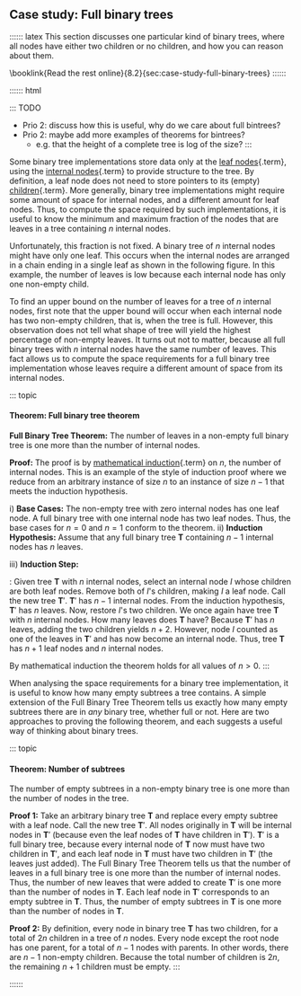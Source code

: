 
## Case study: Full binary trees

:::::: latex
This section discusses one particular kind of binary trees, where all nodes have either two children or no children, and how you can reason about them.

\booklink{Read the rest online}{8.2}{sec:case-study-full-binary-trees}
::::::


:::::: html

::: TODO
- Prio 2: discuss how this is useful, why do we care about full bintrees?
- Prio 2: maybe add more examples of theorems for bintrees?
    - e.g. that the height of a complete tree is log of the size?
:::

Some binary tree implementations store data only at the
[leaf nodes](#leaf-node){.term}, using the
[internal nodes](#internal-node){.term} to
provide structure to the tree. By definition, a leaf node does not need
to store pointers to its (empty) [children](#child){.term}. More generally, binary tree implementations might require
some amount of space for internal nodes, and a different amount for leaf
nodes. Thus, to compute the space required by such implementations, it
is useful to know the minimum and maximum fraction of the nodes that are
leaves in a tree containing $n$ internal nodes.

Unfortunately, this fraction is not fixed. A binary tree of $n$ internal
nodes might have only one leaf. This occurs when the internal nodes are
arranged in a chain ending in a single leaf as shown in the following figure.
In this example, the number of leaves is low because each internal node has only one non-empty child.

<inlineav id="UnaryTreeExampleCON" src="Binary/UnaryTreeExampleCON.js" name="Binary/UnaryTreeExampleCON" links="Binary/UnaryTreeExampleCON.css" static/>

To find an upper bound on the number of leaves for a
tree of $n$ internal nodes, first note that the upper bound will occur
when each internal node has two non-empty children, that is, when the
tree is full. However, this observation does not tell what shape of tree
will yield the highest percentage of non-empty leaves. It turns out not
to matter, because all full binary trees with $n$ internal nodes have
the same number of leaves. This fact allows us to compute the space
requirements for a full binary tree implementation whose leaves require
a different amount of space from its internal nodes.

::: topic
#### Theorem: Full binary tree theorem

**Full Binary Tree Theorem:** The number of leaves in a non-empty full
binary tree is one more than the number of internal nodes.

**Proof:** The proof is by
[mathematical induction](#proof-by-induction){.term} on $n$, the number of internal nodes. This is an example of
the style of induction proof where we reduce from an arbitrary instance
of size $n$ to an instance of size $n-1$ that meets the induction
hypothesis.

i)  **Base Cases:** The non-empty tree with zero internal nodes has one
    leaf node. A full binary tree with one internal node has two leaf
    nodes. Thus, the base cases for $n = 0$ and $n = 1$ conform to the
    theorem.
ii) **Induction Hypothesis:** Assume that any full binary tree
    $\mathbf{T}$ containing $n-1$ internal nodes has $n$ leaves.

iii\) **Induction Step:**

:   Given tree $\mathbf{T}$ with $n$ internal nodes, select an internal
    node $I$ whose children are both leaf nodes. Remove both of $I$'s
    children, making $I$ a leaf node. Call the new tree $\mathbf{T}'$.
    $\mathbf{T}'$ has $n-1$ internal nodes. From the induction
    hypothesis, $\mathbf{T}'$ has $n$ leaves. Now, restore $I$'s two
    children. We once again have tree $\mathbf{T}$ with $n$ internal
    nodes. How many leaves does $\mathbf{T}$ have? Because $\mathbf{T}'$
    has $n$ leaves, adding the two children yields $n+2$. However, node
    $I$ counted as one of the leaves in $\mathbf{T}'$ and has now become
    an internal node. Thus, tree $\mathbf{T}$ has $n+1$ leaf nodes and
    $n$ internal nodes.

By mathematical induction the theorem holds for all values of $n > 0$.
:::

When analysing the space requirements for a binary tree implementation,
it is useful to know how many empty subtrees a tree contains. A simple
extension of the Full Binary Tree Theorem tells us exactly how many
empty subtrees there are in *any* binary tree, whether full or not. Here
are two approaches to proving the following theorem, and each suggests a
useful way of thinking about binary trees.

::: topic
#### Theorem: Number of subtrees

The number of empty subtrees in a non-empty binary tree is one more than
the number of nodes in the tree.

**Proof 1:** Take an arbitrary binary tree $\mathbf{T}$ and replace
every empty subtree with a leaf node. Call the new tree $\mathbf{T}'$.
All nodes originally in $\mathbf{T}$ will be internal nodes in
$\mathbf{T}'$ (because even the leaf nodes of $\mathbf{T}$ have children
in $\mathbf{T}'$). $\mathbf{T}'$ is a full binary tree, because every
internal node of $\mathbf{T}$ now must have two children in
$\mathbf{T}'$, and each leaf node in $\mathbf{T}$ must have two children
in $\mathbf{T}'$ (the leaves just added). The Full Binary Tree Theorem
tells us that the number of leaves in a full binary tree is one more
than the number of internal nodes. Thus, the number of new leaves that
were added to create $\mathbf{T}'$ is one more than the number of nodes
in $\mathbf{T}$. Each leaf node in $\mathbf{T}'$ corresponds to an empty
subtree in $\mathbf{T}$. Thus, the number of empty subtrees in
$\mathbf{T}$ is one more than the number of nodes in $\mathbf{T}$.

**Proof 2:** By definition, every node in binary tree $\mathbf{T}$ has
two children, for a total of $2n$ children in a tree of $n$ nodes. Every
node except the root node has one parent, for a total of $n-1$ nodes
with parents. In other words, there are $n-1$ non-empty children.
Because the total number of children is $2n$, the remaining $n+1$
children must be empty.
:::

::::::
